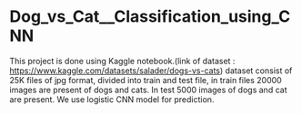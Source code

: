 # Dog_vs_Cat__Classification_using_CNN




This project is done using Kaggle notebook.(link of dataset : https://www.kaggle.com/datasets/salader/dogs-vs-cats) dataset consist of 25K files of jpg format, divided into train and test file, in train files 20000 images are present of dogs and cats. In test 5000 images of dogs and cat are present. We use logistic CNN model for prediction.
